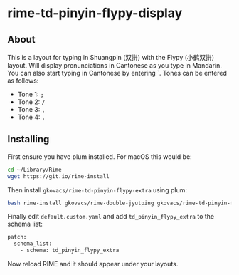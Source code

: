 # rime-td-pinyin-flypy-display

## About

This is a layout for typing in Shuangpin (双拼) with the Flypy (小鹤双拼) layout. Will display pronunciations in Cantonese as you type in Mandarin. You can also start typing in Cantonese by entering \`. Tones can be entered as follows:

* Tone 1: `;`
* Tone 2: `/`
* Tone 3: `,`
* Tone 4: `.`

## Installing

First ensure you have plum installed. For macOS this would be:

```bash
cd ~/Library/Rime
wget https://git.io/rime-install
```

Then install `gkovacs/rime-td-pinyin-flypy-extra` using plum:

```bash
bash rime-install gkovacs/rime-double-jyutping gkovacs/rime-td-pinyin-flypy gkovacs/rime-double-jyutping-display gkovacs/rime-td-pinyin-flypy-display gkovacs/rime-td-pinyin-flypy-extra
```

Finally edit `default.custom.yaml` and add `td_pinyin_flypy_extra` to the schema list:

```bash
patch:
  schema_list:
    - schema: td_pinyin_flypy_extra
```

Now reload RIME and it should appear under your layouts.
